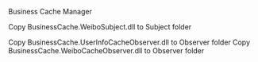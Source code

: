 Business Cache Manager

Copy BusinessCache.WeiboSubject.dll to Subject folder

Copy BusinessCache.UserInfoCacheObserver.dll to Observer folder
Copy BusinessCache.WeiboCacheObserver.dll to Observer folder
